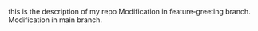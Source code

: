 this is the description of my repo
Modification in feature-greeting branch.
Modification in main branch.

